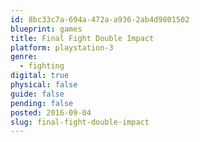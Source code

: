 ```yaml
---
id: 8bc33c7a-694a-472a-a936-2ab4d9801502
blueprint: games
title: Final Fight Double Impact
platform: playstation-3
genre:
  - fighting
digital: true
physical: false
guide: false
pending: false
posted: 2016-09-04
slug: final-fight-double-impact
---
```

